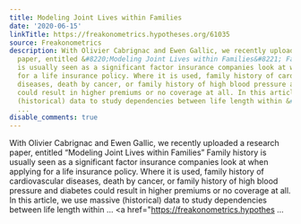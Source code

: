 ```yaml
---
title: Modeling Joint Lives within Families
date: '2020-06-15'
linkTitle: https://freakonometrics.hypotheses.org/61035
source: Freakonometrics
description: With Olivier Cabrignac and Ewen Gallic, we recently uploaded a research
  paper, entitled &#8220;Modeling Joint Lives within Families&#8221; Family history
  is usually seen as a significant factor insurance companies look at when applying
  for a life insurance policy. Where it is used, family history of cardiovascular
  diseases, death by cancer, or family history of high blood pressure and diabetes
  could result in higher premiums or no coverage at all. In this article, we use massive
  (historical) data to study dependencies between life length within &#8230; <a href="https://freakonometrics.hypothes
  ...
disable_comments: true
---
```

With Olivier Cabrignac and Ewen Gallic, we recently uploaded a research paper, entitled &#8220;Modeling Joint Lives within Families&#8221; Family history is usually seen as a significant factor insurance companies look at when applying for a life insurance policy. Where it is used, family history of cardiovascular diseases, death by cancer, or family history of high blood pressure and diabetes could result in higher premiums or no coverage at all. In this article, we use massive (historical) data to study dependencies between life length within &#8230; <a href="https://freakonometrics.hypothes ...